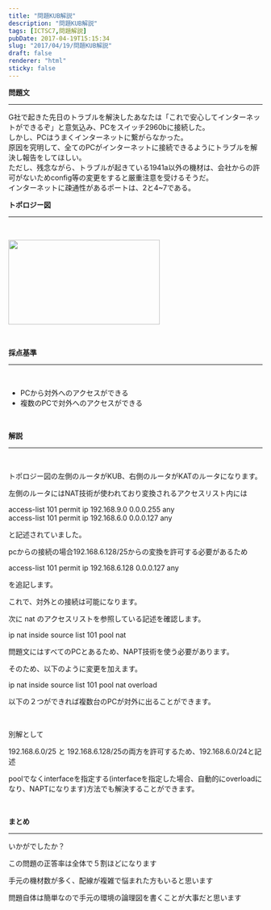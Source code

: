 ```yaml
---
title: "問題KUB解説"
description: "問題KUB解説"
tags: [ICTSC7,問題解説]
pubDate: 2017-04-19T15:15:34
slug: "2017/04/19/問題KUB解説"
draft: false
renderer: "html"
sticky: false
---
```


<p><strong>問題文</strong></p>
<hr />
<p>G社で起きた先日のトラブルを解決したあなたは「これで安心してインターネットができるぞ」と意気込み、PCをスイッチ2960bに接続した。<br />
しかし、PCはうまくインターネットに繋がらなかった。<br />
原因を究明して、全てのPCがインターネットに接続できるようにトラブルを解決し報告をしてほしい。<br />
ただし、残念ながら、トラブルが起きている1941a以外の機材は、会社からの許可がないためconfig等の変更をすると厳重注意を受けるそうだ。<br />
インターネットに疎通性があるポートは、2と4~7である。</p>
<p><strong>トポロジー図</strong></p>
<hr />
<p>&nbsp;</p>
<p><strong><img decoding="async" loading="lazy" class="alignnone size-medium wp-image-861" src="/images/wp/2017/04/Screenshot-2017-04-12-at-18.13.27-1-300x168.png.webp" alt="" width="300" height="168" /></strong></p>
<p>&nbsp;</p>
<p><strong>採点基準</strong></p>
<hr />
<p>&nbsp;</p>
<ul>
<li>PCから対外へのアクセスができる</li>
<li>複数のPCで対外へのアクセスができる</li>
</ul>
<p>&nbsp;</p>
<p><strong>解説</strong></p>
<hr />
<p>&nbsp;</p>
<p>トポロジー図の左側のルータがKUB、右側のルータがKATのルータになります。</p>
<p>左側のルータにはNAT技術が使われており変換されるアクセスリスト内には</p>
<p>access-list 101 permit ip 192.168.9.0 0.0.0.255 any<br />
access-list 101 permit ip 192.168.6.0 0.0.0.127 any</p>
<p>と記述されていました。</p>
<p>pcからの接続の場合192.168.6.128/25からの変換を許可する必要があるため</p>
<p>access-list 101 permit ip 192.168.6.128 0.0.0.127 any</p>
<p>を追記します。</p>
<p>これで、対外との接続は可能になります。</p>
<p>次に nat のアクセスリストを参照している記述を確認します。</p>
<p>ip nat inside source list 101 pool nat</p>
<p>問題文にはすべてのPCとあるため、NAPT技術を使う必要があります。</p>
<p>そのため、以下のように変更を加えます。</p>
<p>ip nat inside source list 101 pool nat overload</p>
<p>以下の２つができれば複数台のPCが対外に出ることができます。</p>
<p>&nbsp;</p>
<p>別解として</p>
<p>192.168.6.0/25 と 192.168.6.128/25の両方を許可するため、192.168.6.0/24と記述</p>
<p>poolでなくinterfaceを指定する(interfaceを指定した場合、自動的にoverloadになり、NAPTになります)方法でも解決することができます。</p>
<p>&nbsp;</p>
<p><strong>まとめ</strong></p>
<hr />
<p>いかがでしたか？</p>
<p>この問題の正答率は全体で５割ほどになります</p>
<p>手元の機材数が多く、配線が複雑で悩まれた方もいると思います</p>
<p>問題自体は簡単なので手元の環境の論理図を書くことが大事だと思います</p>
